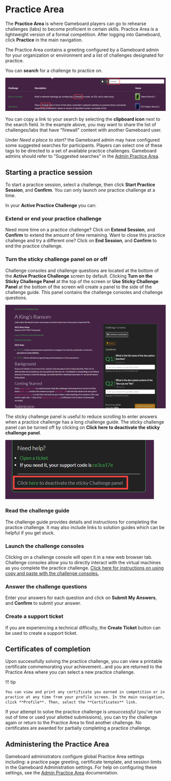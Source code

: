 # Practice Area

The **Practice Area** is where Gameboard players can go to rehearse challenges (labs) to become proficient in certain skills. Practice Area is a lightweight version of a formal competition. After logging into Gameboard, click **Practice** in the main navigation.

The Practice Area contains a greeting configured by a Gameboard admin for your organization or environment and a list of challenges designated for practice.

You can **search** for a challenge to practice on.

![practice search](img/practice-search.png)

You can copy a link to your search by selecting the **clipboard icon** next to the search field. In the example above, you may want to share the list of challenges/labs that have "firewall" content with another Gameboard user.

Under *Need a place to start?* the Gameboard admin may have configured some suggested searches for participants. Players can select one of these tags to be directed to a set of available practice challenges. Gameboard admins should refer to "Suggested searches" in the [Admin Practice Area](admin-practice-area.md). 

## Starting a practice session

To start a practice session, select a challenge, then click **Start Practice Session**, and **Confirm**. You can only launch *one* practice challenge at a time. 

In your **Active Practice Challenge** you can:

### Extend or end your practice challenge 

Need more time on a practice challenge? Click on **Extend Session**, and **Confirm** to extend the amount of time remaining. Want to close this practice challenge and try a different one? Click on **End Session**, and **Confirm** to end the practice challenge. 

### Turn the sticky challenge panel on or off 

Challenge consoles and challenge questions are located at the bottom of the **Active Practice Challenge** screen by default. Clicking **Turn on the Sticky Challenge Panel** at the top of the screen or **Use Sticky Challenge Panel** at the bottom of the screen will create a panel to the side of the challenge guide. This panel contains the challenge consoles and challenge questions. 

![Enabled Sticky Challenge Panel](img/enabled-sticky-challenge-panel.png)

The sticky challenge panel is useful to reduce scrolling to enter answers when a practice challenge has a long challenge guide. The sticky challenge panel can be turned off by clicking on **Click here to deactivate the sticky challenge panel**. 

![Disable Sticky Challenge Panel](img/disable-sticky-challenge-panel.png)

### Read the challenge guide 

The challenge guide provides details and instructions for completing the practice challenge. It may also include links to solution guides which can be helpful if you get stuck. 

### Launch the challenge consoles 

Clicking on a challenge console will open it in a new web browser tab. Challenge consoles allow you to directly interact with the virtual machines as you complete the practice challenge. [Click here for instructions on using copy and paste with the challenge consoles.](../topomojo/copy-paste.md) 

### Answer the challenge questions 

Enter your answers for each question and click on **Submit My Answers**, and **Confirm** to submit your answer. 


### Create a support ticket 

If you are experiencing a technical difficulty, the **Create Ticket** button can be used to create a support ticket. 

## Certificates of completion

Upon successfully solving the practice challenge, you can view a printable certificate commemorating your achievement...and you are returned to the Practice Area where you can select a new practice challenge.

!!! tip

    You can view and print any certificate you earned in competition or in practice at any time from your profile screen. In the main navigation, click **Profile**. Then, select the **Certificates** link.

If your attempt to solve the practice challenge is *unsuccessful* (you've run out of time or used your allotted submissions), you can try the challenge again or return to the Practice Area to find another challenge. No certificates are awarded for partially completing a practice challenge.

## Administering the Practice Area

Gameboard administrators configure global Practice Area settings including: a practice page greeting, certificate template, and session limits in the Gameboard Administration settings. For help on configuring these settings, see the [Admin Practice Area](./admin-practice-area.md) documentation.